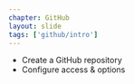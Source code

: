 ```yaml
---
chapter: GitHub
layout: slide
tags: ['github/intro']
---
```


* Create a GitHub repository
* Configure access & options